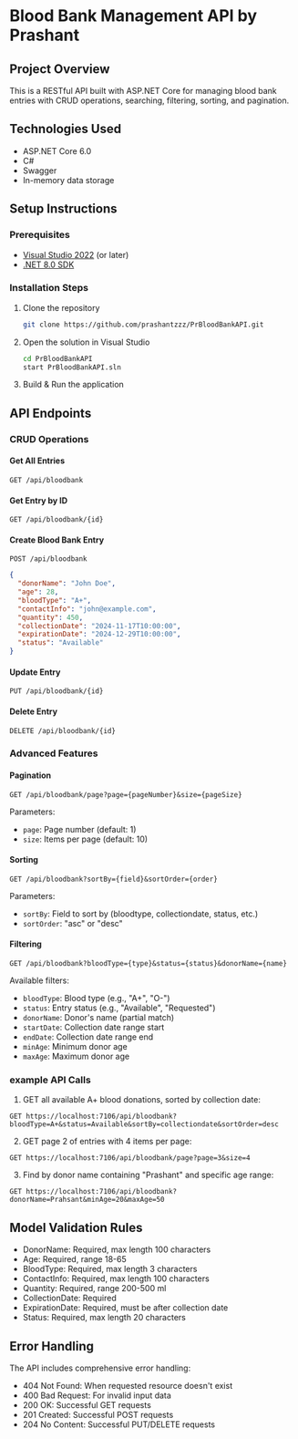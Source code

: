 # Blood Bank Management API by Prashant

## Project Overview
This is a RESTful API built with ASP.NET Core for managing blood bank entries with CRUD operations, searching, filtering, sorting, and pagination.

## Technologies Used
- ASP.NET Core 6.0
- C#
- Swagger
- In-memory data storage

## Setup Instructions

### Prerequisites
- [Visual Studio 2022](https://visualstudio.microsoft.com/vs/) (or later)
- [.NET 8.0 SDK](https://dotnet.microsoft.com/download/dotnet/8.0) 

### Installation Steps
1. Clone the repository
   ```bash
   git clone https://github.com/prashantzzz/PrBloodBankAPI.git
   ```

2. Open the solution in Visual Studio
   ```bash
   cd PrBloodBankAPI
   start PrBloodBankAPI.sln
   ```

3. Build & Run the application

## API Endpoints

### CRUD Operations

#### Get All Entries
```http
GET /api/bloodbank
```

#### Get Entry by ID
```http
GET /api/bloodbank/{id}
```
#### Create Blood Bank Entry
```http
POST /api/bloodbank
```
```json
{
  "donorName": "John Doe",
  "age": 28,
  "bloodType": "A+",
  "contactInfo": "john@example.com",
  "quantity": 450,
  "collectionDate": "2024-11-17T10:00:00",
  "expirationDate": "2024-12-29T10:00:00",
  "status": "Available"
}
```

#### Update Entry
```http
PUT /api/bloodbank/{id}
```

#### Delete Entry
```http
DELETE /api/bloodbank/{id}
```

### Advanced Features

#### Pagination
```http
GET /api/bloodbank/page?page={pageNumber}&size={pageSize}
```
Parameters:
- `page`: Page number (default: 1)
- `size`: Items per page (default: 10)

#### Sorting
```http
GET /api/bloodbank?sortBy={field}&sortOrder={order}
```
Parameters:
- `sortBy`: Field to sort by (bloodtype, collectiondate, status, etc.)
- `sortOrder`: "asc" or "desc"

#### Filtering
```http
GET /api/bloodbank?bloodType={type}&status={status}&donorName={name}
```
Available filters:
- `bloodType`: Blood type (e.g., "A+", "O-")
- `status`: Entry status (e.g., "Available", "Requested")
- `donorName`: Donor's name (partial match)
- `startDate`: Collection date range start
- `endDate`: Collection date range end
- `minAge`: Minimum donor age
- `maxAge`: Maximum donor age

### example API Calls

1. GET all available A+ blood donations, sorted by collection date:
```http
GET https://localhost:7106/api/bloodbank?bloodType=A+&status=Available&sortBy=collectiondate&sortOrder=desc
```

2. GET page 2 of entries with 4 items per page:
```http
GET https://localhost:7106/api/bloodbank/page?page=3&size=4
```

3. Find by donor name containing "Prashant" and specific age range:
```http
GET https://localhost:7106/api/bloodbank?donorName=Prahsant&minAge=20&maxAge=50
```

## Model Validation Rules
- DonorName: Required, max length 100 characters
- Age: Required, range 18-65
- BloodType: Required, max length 3 characters
- ContactInfo: Required, max length 100 characters
- Quantity: Required, range 200-500 ml
- CollectionDate: Required
- ExpirationDate: Required, must be after collection date
- Status: Required, max length 20 characters

## Error Handling
The API includes comprehensive error handling:
- 404 Not Found: When requested resource doesn't exist
- 400 Bad Request: For invalid input data
- 200 OK: Successful GET requests
- 201 Created: Successful POST requests
- 204 No Content: Successful PUT/DELETE requests
